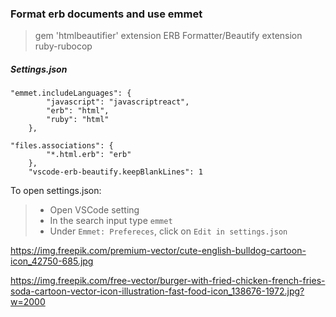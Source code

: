 ### Format erb documents and use emmet
> gem 'htmlbeautifier'
> extension ERB Formatter/Beautify
> extension ruby-rubocop

##### Settings.json

```
"emmet.includeLanguages": {
        "javascript": "javascriptreact",
        "erb": "html",
        "ruby": "html"
    },
```

```
"files.associations": {
        "*.html.erb": "erb"
    },
    "vscode-erb-beautify.keepBlankLines": 1
```

To open settings.json: 
>- Open VSCode setting
>- In the search input type `emmet`
>- Under `Emmet: Prefereces`, click on `Edit in settings.json`





https://img.freepik.com/premium-vector/cute-english-bulldog-cartoon-icon_42750-685.jpg

https://img.freepik.com/free-vector/burger-with-fried-chicken-french-fries-soda-cartoon-vector-icon-illustration-fast-food-icon_138676-1972.jpg?w=2000